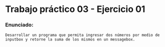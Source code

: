 ﻿# Trabajo práctico 03 - Ejercicio 01
### Enunciado:
	Desarrollar un programa que permita ingresar dos números por medio de inputbox y retorne la suma de los mismos en un messagebox.